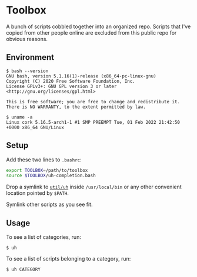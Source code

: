 # Toolbox

A bunch of scripts cobbled together into an organized repo. 
Scripts that I've copied from other people online are excluded from this public repo for obvious reasons.

## Environment

```console
$ bash --version
GNU bash, version 5.1.16(1)-release (x86_64-pc-linux-gnu)
Copyright (C) 2020 Free Software Foundation, Inc.
License GPLv3+: GNU GPL version 3 or later <http://gnu.org/licenses/gpl.html>

This is free software; you are free to change and redistribute it.
There is NO WARRANTY, to the extent permitted by law.
```

```console
$ uname -a
Linux cork 5.16.5-arch1-1 #1 SMP PREEMPT Tue, 01 Feb 2022 21:42:50 +0000 x86_64 GNU/Linux
```

## Setup

Add these two lines to `.bashrc`:

```sh
export TOOLBOX=/path/to/toolbox
source $TOOLBOX/uh-completion.bash
```
Drop a symlink to [`util/uh`](https://github.com/dkim286/toolbox/tree/master/util#uh) inside `/usr/local/bin` or any other convenient location pointed by `$PATH`.

Symlink other scripts as you see fit. 

## Usage

To see a list of categories, run:

```text
$ uh
```

To see a list of scripts belonging to a category, run:

```text
$ uh CATEGORY
```

